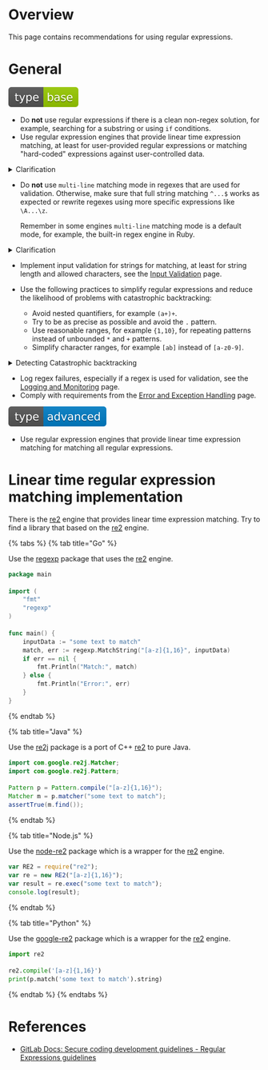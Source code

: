 # Overview

This page contains recommendations for using regular expressions.

# General

<div align="left">
<img src="/.gitbook/assets/type-base-icon.svg">
</div>

- Do **not** use regular expressions if there is a clean non-regex solution, for example, searching for a substring or using `if` conditions.
- Use regular expression engines that provide linear time expression matching, at least for user-provided regular expressions or matching "hard-coded" expressions against user-controlled data.

<details>
<summary>Clarification</summary>

Many regex engines support backtracking that causes them to work very slowly in some cases (exponentially related to input size), see the [Regular Expression Denial of Service (ReDoS)](/Web%20Application/Vulnerability%20Mitigation/Regular%20Expression%20Denial%20of%20Service%20(ReDoS)/README.md) page.
</details>

- Do **not** use `multi-line` matching mode in regexes that are used for validation. Otherwise, make sure that full string matching `^...$` works as expected or rewrite regexes using more specific expressions like `\A...\z`.

    Remember in some engines `multi-line` matching mode is a default mode, for example, the built-in regex engine in Ruby.

<details>
<summary>Clarification</summary>

In `multi-line` mode, the expressions with `^` and `$` are matched differently. For example, `$` matches not only before the end of the string but also at the end of each line. So, if there is a validation that uses a regular expression in `multi-line` mode, an attacker can use a new line `\x0a` to bypass this validation. Consider a regular expression matching in Python from the snippet below.

```python
import re

p = re.compile(r'^\d{1,3}$')

p.match('137') is not None
# => True
p.match('1337') is not None
# => False
p.match('abc') is not None
# => False
p.match('137\nabc') is not None
# => False
```

The regex from the snippet matches full strings containing numbers from 1 to 3 digits long. However, enabling `multi-line` mode completely changes this behaviour.

```python
import re

p = re.compile(r'^\d{1,3}$', re.MULTILINE)

p.match('137') is not None
# => True
p.match('1337') is not None
# => False
p.match('abc') is not None
# => False
p.match('137\nabc') is not None
# => True
```

As can be seen, in `multi-line` mode the string `137\nabc` will be successfully matched. To avoid this behaviour, disable `multi-line` mode (this is the preferred solution) or rewrite the regex using `\A` and `\Z`:

```python
import re

# preferred
p = re.compile(r'^\d{1,3}$')

p.match('137\nabc') is not None
# => False

# or
p = re.compile(r'\A\d{1,3}\Z', re.MULTILINE)

p.match('137\nabc') is not None
# => False
```
</details>

- Implement input validation for strings for matching, at least for string length and allowed characters, see the [Input Validation](/Web%20Application/Input%20Validation/README.md) page.
- Use the following practices to simplify regular expressions and reduce the likelihood of problems with catastrophic backtracking:

    - Avoid nested quantifiers, for example `(a+)+`.
    - Try to be as precise as possible and avoid the `.` pattern.
    - Use reasonable ranges, for example `{1,10}`, for repeating patterns instead of unbounded `*` and `+` patterns.
    - Simplify character ranges, for example `[ab]` instead of `[a-z0-9]`.

<details>
<summary>Detecting Catastrophic backtracking</summary>

You can use [doyensec/regexploit](https://github.com/doyensec/regexploit) to detect Catastrophic backtracking in your regexes that lead to ReDoS.

**regexploit does not guarantee the detection of 100% vulnerable regexes, this is just one of the relatively easy ways to check your regex**

```bash
$ python3 -m venv .env
$ source .env/bin/activate
$ pip install regexploit
$ regexploit
v\w*_\w*_\w*$
Pattern: v\w*_\w*_\w*$
---
Worst-case complexity: 3 ⭐⭐⭐ (cubic)
Repeated character: [5f:_]
Final character to cause backtracking: [^WORD]
Example: 'v' + '_' * 3456 + '!'
```
</details>

- Log regex failures, especially if a regex is used for validation, see the [Logging and Monitoring](/Web%20Application/Logging%20and%20Monitoring/README.md) page.
- Comply with requirements from the [Error and Exception Handling](/Web%20Application/Error%20and%20Exception%20Handling/README.md) page.

<div align="left">
<img src="/.gitbook/assets/type-advanced-icon.svg">
</div>

- Use regular expression engines that provide linear time expression matching for matching all regular expressions.

# Linear time regular expression matching implementation

There is the [re2](https://github.com/google/re2) engine that provides linear time expression matching. Try to find a library that based on the [re2](https://github.com/google/re2) engine.

{% tabs %}
{% tab title="Go" %}

Use the [regexp](https://pkg.go.dev/regexp) package that uses the [re2](https://github.com/google/re2) engine.

```go
package main

import (
    "fmt"
    "regexp"
)

func main() {
    inputData := "some text to match"
    match, err := regexp.MatchString("[a-z]{1,16}", inputData)
    if err == nil {
        fmt.Println("Match:", match)
    } else {
        fmt.Println("Error:", err)
    }
}
```
{% endtab %}

{% tab title="Java" %}

Use the [re2j](https://github.com/google/re2j) package is a port of C++ [re2](https://github.com/google/re2) to pure Java.

```java
import com.google.re2j.Matcher;
import com.google.re2j.Pattern;

Pattern p = Pattern.compile("[a-z]{1,16}");
Matcher m = p.matcher("some text to match");
assertTrue(m.find());
```
{% endtab %}

{% tab title="Node.js" %}

Use the [node-re2](https://www.npmjs.com/package/re2) package which is a wrapper for the [re2](https://github.com/google/re2) engine.

```javascript
var RE2 = require("re2");
var re = new RE2("[a-z]{1,16}");
var result = re.exec("some text to match");
console.log(result);
```
{% endtab %}

{% tab title="Python" %}

Use the [google-re2](https://pypi.org/project/google-re2/) package which is a wrapper for the [re2](https://github.com/google/re2) engine.

```python
import re2

re2.compile('[a-z]{1,16}')
print(p.match('some text to match').string)
```
{% endtab %}
{% endtabs %}

# References

- [GitLab Docs: Secure coding development guidelines - Regular Expressions guidelines](https://docs.gitlab.com/ee/development/secure_coding_guidelines.html#regular-expressions-guidelines)
